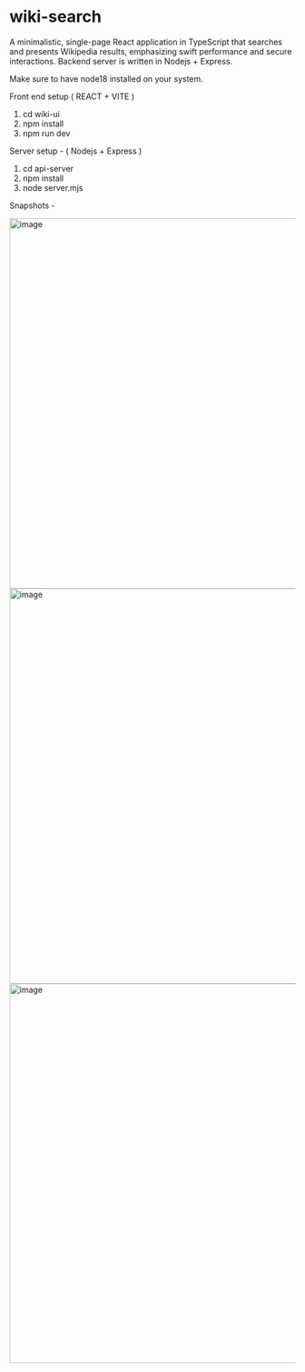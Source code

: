 # wiki-search

A minimalistic, single-page React application in TypeScript that searches and presents Wikipedia results, emphasizing swift performance and secure interactions. Backend server is written in Nodejs + Express.

Make sure to have node18 installed on your system.

Front end setup ( REACT + VITE )

1. cd wiki-ui
2. npm install
3. npm run dev

Server setup - ( Nodejs + Express )
1. cd api-server
2. npm install
3. node server.mjs

Snapshots - 

<img width="652" alt="image" src="https://github.com/nishesh96/wiki-search/assets/8986274/34f7f992-f682-40ca-89ef-ba96a0f050b7">
<img width="696" alt="image" src="https://github.com/nishesh96/wiki-search/assets/8986274/a5ba0f5d-17fd-4351-a6ed-c7a59355d19b">
<img width="668" alt="image" src="https://github.com/nishesh96/wiki-search/assets/8986274/2a03c41f-c858-4baf-858d-7129597ace2e">
